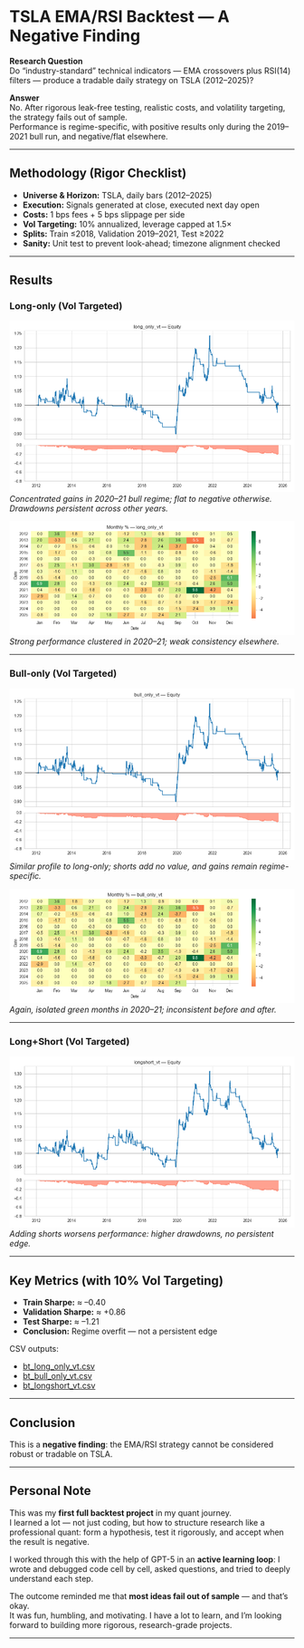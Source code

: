 # TSLA EMA/RSI Backtest — A Negative Finding

**Research Question**  
Do “industry-standard” technical indicators — EMA crossovers plus RSI(14) filters — produce a tradable daily strategy on TSLA (2012–2025)?  

**Answer**  
No. After rigorous leak-free testing, realistic costs, and volatility targeting, the strategy fails out of sample.  
Performance is regime-specific, with positive results only during the 2019–2021 bull run, and negative/flat elsewhere.  

---

## Methodology (Rigor Checklist)

- **Universe & Horizon:** TSLA, daily bars (2012–2025)  
- **Execution:** Signals generated at close, executed next day open  
- **Costs:** 1 bps fees + 5 bps slippage per side  
- **Vol Targeting:** 10% annualized, leverage capped at 1.5×  
- **Splits:** Train ≤2018, Validation 2019–2021, Test ≥2022  
- **Sanity:** Unit test to prevent look-ahead; timezone alignment checked  

---

## Results

### Long-only (Vol Targeted)
![Equity Curve & Drawdown](artifacts/long_only_vt_eq_dd.png)  
*Concentrated gains in 2020–21 bull regime; flat to negative otherwise. Drawdowns persistent across other years.*

![Monthly Returns](artifacts/long_only_vt_monthly.png)  
*Strong performance clustered in 2020–21; weak consistency elsewhere.*

---

### Bull-only (Vol Targeted)
![Equity Curve & Drawdown](artifacts/bull_only_vt_eq_dd.png)  
*Similar profile to long-only; shorts add no value, and gains remain regime-specific.*

![Monthly Returns](artifacts/bull_only_vt_monthly.png)  
*Again, isolated green months in 2020–21; inconsistent before and after.*

---

### Long+Short (Vol Targeted)
![Equity Curve & Drawdown](artifacts/longshort_vt_eq_dd.png)  
*Adding shorts worsens performance: higher drawdowns, no persistent edge.*

---

## Key Metrics (with 10% Vol Targeting)

- **Train Sharpe:** ≈ –0.40  
- **Validation Sharpe:** ≈ +0.86  
- **Test Sharpe:** ≈ –1.21  
- **Conclusion:** Regime overfit — not a persistent edge  

CSV outputs:  
- [bt_long_only_vt.csv](artifacts/bt_long_only_vt.csv)  
- [bt_bull_only_vt.csv](artifacts/bt_bull_only_vt.csv)  
- [bt_longshort_vt.csv](artifacts/bt_longshort_vt.csv)  

---

## Conclusion

This is a **negative finding**: the EMA/RSI strategy cannot be considered robust or tradable on TSLA.  

---

## Personal Note

This was my **first full backtest project** in my quant journey.  
I learned a lot — not just coding, but how to structure research like a professional quant: form a hypothesis, test it rigorously, and accept when the result is negative.  

I worked through this with the help of GPT-5 in an **active learning loop**: I wrote and debugged code cell by cell, asked questions, and tried to deeply understand each step.  

The outcome reminded me that **most ideas fail out of sample** — and that’s okay.  
It was fun, humbling, and motivating. I have a lot to learn, and I’m looking forward to building more rigorous, research-grade projects.  

---
